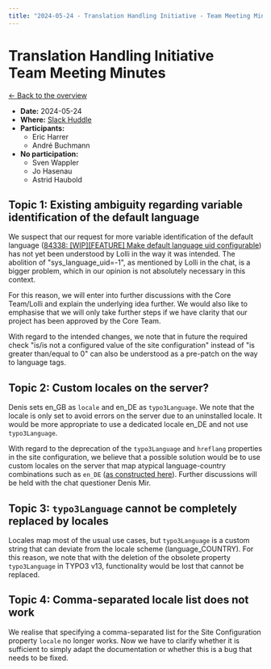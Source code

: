 ```yaml
---
title: "2024-05-24 - Translation Handling Initiative - Team Meeting Minutes"
---
```


# Translation Handling Initiative<br>Team Meeting Minutes

[← Back to the overview](https://notes.typo3.org/s/f3ae8fZSD)

- **Date:** 2024-05-24<br>
- **Where:** [Slack Huddle](https://app.slack.com/huddle/T024TUMLZ/C05D7UF1L8M)
- **Participants:**
    - Eric Harrer
    - André Buchmann
- **No participation:**
    - Sven Wappler
    - Jo Hasenau
    - Astrid Haubold

## Topic 1: Existing ambiguity regarding variable identification of the default language

We suspect that our request for more variable identification of the default language ([84338: [WIP][FEATURE] Make default language uid configurable](https://review.typo3.org/c/Packages/TYPO3.CMS/+/84338)) has not yet been understood by Lolli in the way it was intended. The abolition of "sys_language_uid=-1", as mentioned by Lolli in the chat, is a bigger problem, which in our opinion is not absolutely necessary in this context.

For this reason, we will enter into further discussions with the Core Team/Lolli and explain the underlying idea further. We would also like to emphasise that we will only take further steps if we have clarity that our project has been approved by the Core Team.

With regard to the intended changes, we note that in future the required check "is/is not a configured value of the site configuration" instead of "is greater than/equal to 0" can also be understood as a pre-patch on the way to language tags.

## Topic 2: Custom locales on the server?

Denis sets en_GB as `locale` and en_DE as `typo3Language`. We note that the locale is only set to avoid errors on the server due to an uninstalled locale. It would be more appropriate to use a dedicated locale en_DE and not use `typo3Language`.

With regard to the deprecation of the `typo3Language` and `hreflang` properties in the site configuration, we believe that a possible solution would be to use custom locales on the server that map atypical language-country combinations such as `en_DE` ([as constructed here](https://github.com/leander-j/en_DE)). Further discussions will be held with the chat questioner Denis Mir.

## Topic 3: `typo3Language` cannot be completely replaced by locales

Locales map most of the usual use cases, but `typo3Language` is a custom string that can deviate from the locale scheme (language_COUNTRY). For this reason, we note that with the deletion of the obsolete property `typo3Language` in TYPO3 v13, functionality would be lost that cannot be replaced.

## Topic 4: Comma-separated locale list does not work

We realise that specifying a comma-separated list for the Site Configuration property `locale` no longer works. Now we have to clarify whether it is sufficient to simply adapt the documentation or whether this is a bug that needs to be fixed.